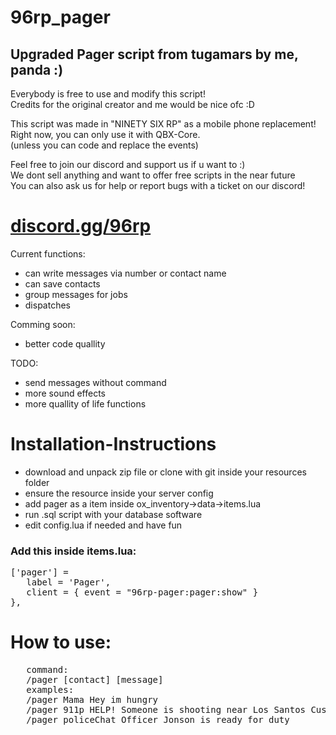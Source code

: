 # 96rp_pager
<h2>Upgraded Pager script from tugamars by me, panda :)</h2>
<p>
Everybody is free to use and modify this script!<br>
Credits for the original creator and me would be nice ofc :D<br>
</p>
<p>
This script was made in "NINETY SIX RP" as a mobile phone replacement!<br>
Right now, you can only use it with QBX-Core.<br>
(unless you can code and replace the events)<br>
</p>
<p>
Feel free to join our discord and support us if u want to :)<br>
We dont sell anything and want to offer free scripts in the near future<br>
You can also ask us for help or report bugs with a ticket on our discord!
</p>
<h1><a href="https://discord.gg/96rp">discord.gg/96rp</a></h1>
Current functions:
<ul>
   <li>can write messages via number or contact name</li>
   <li>can save contacts</li>
   <li>group messages for jobs</li>
   <li>dispatches</li>
</ul>

Comming soon:
<ul>
   <li>better code quallity</li>
</ul>
   

TODO:
<ul>
   <li>send messages without command</li>
   <li>more sound effects</li>
   <li>more quallity of life functions</li>
</ul>


<h1>Installation-Instructions</h1>
<ul>
   <li>download and unpack zip file or clone with git inside your resources folder</li>
   <li>ensure the resource inside your server config</li>
   <li>add pager as a item inside ox_inventory->data->items.lua</li>
   <li>run .sql script with your database software</li>
   <li>edit config.lua if needed and have fun</li>
</ul>

<h3>Add this inside items.lua:</h3>
<pre>
['pager'] =
   label = 'Pager',
   client = { event = "96rp-pager:pager:show" }
},
</pre>

<h1>How to use:</h1>
<pre>
   command:
   /pager [contact] [message]
   examples:
   /pager Mama Hey im hungry                                          <- private message
   /pager 911p HELP! Someone is shooting near Los Santos Customs      <- police dispatch
   /pager policeChat Officer Jonson is ready for duty                 <- job groupchat
</pre>
